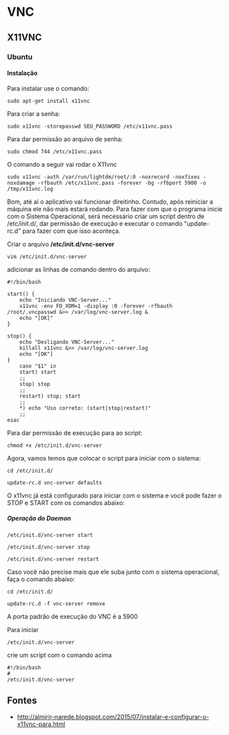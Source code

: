 VNC
========================

X11VNC
------------------------

### Ubuntu

#### Instalação

Para instalar use o comando:

`sudo apt-get install x11vnc`

Para criar a senha:

`sudo x11vnc -storepasswd SEU_PASSWORD /etc/x11vnc.pass`

Para dar permissão ao arquivo de senha:

`sudo chmod 744 /etc/x11vnc.pass`

O comando a seguir vai rodar o X11vnc

`sudo x11vnc -auth /var/run/lightdm/root/:0 -noxrecord -noxfixes -noxdamage -rfbauth /etc/x11vnc.pass -forever -bg -rfbport 5900 -o /tmp/x11vnc.log`

Bom, até aí o aplicativo vai funcionar direitinho. Contudo, após reiniciar a máquina ele não mais estará rodando. Para fazer com que o programa inicie com o Sistema Operacional, será necessário criar um script dentro de /etc/init.d/, dar permissão de execução e executar o comando "update-rc.d" para fazer com que isso aconteça.

Criar o arquivo **/etc/init.d/vnc-server**

`vim /etc/init.d/vnc-server`

adicionar as linhas de comando dentro do arquivo:

```
#!/bin/bash
 
start() {
    echo "Iniciando VNC-Server..."
    x11vnc -env FD_XDM=1 -display :0 -forever -rfbauth /root/.vncpasswd &>> /var/log/vnc-server.log &
    echo "[OK]"
}
 
stop() {
    echo "Desligando VNC-Server..."
    killall x11vnc &>> /var/log/vnc-server.log
    echo "[OK"]
}
    case "$1" in
    start) start
    ;;
    stop) stop
    ;;
    restart) stop; start
    ;;
    *) echo "Uso correto: (start|stop|restart)"
    ;;
esac
```

Para dar permissão de execução para ao script:

`chmod +x /etc/init.d/vnc-server`

Agora, vamos temos que colocar o script para iniciar com o sistema:

`cd /etc/init.d/`

`update-rc.d vnc-server defaults`

O x11vnc já está configurado para iniciar com o sistema e você pode fazer o STOP e START com os comandos abaixo:

##### Operação do Daemon

`/etc/init.d/vnc-server start`

`/etc/init.d/vnc-server stop`

`/etc/init.d/vnc-server restart`

Caso você não precise mais que ele suba junto com o sistema operacional, faça o comando abaixo:

`cd /etc/init.d/`

`update-rc.d -f vnc-server remove`

A porta padrão de execução do VNC é a 5900

Para iniciar

`/etc/init.d/vnc-server`

crie um script com o comando acima

```
#!/bin/bash
#
/etc/init.d/vnc-server
```

Fontes
---------------------

* <http://almirjr-narede.blogspot.com/2015/07/instalar-e-configurar-o-x11vnc-para.html>
